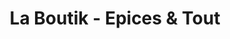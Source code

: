 ---
title: "La Boutik - Epices & Tout"
url: /lorgues/la-boutik-epices-und-tout/
shop: Supermarkt
---